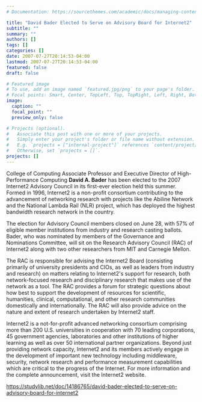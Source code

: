 ```yaml
---
# Documentation: https://sourcethemes.com/academic/docs/managing-content/

title: "David Bader Elected to Serve on Advisory Board for Internet2"
subtitle: ""
summary: ""
authors: []
tags: []
categories: []
date: 2007-07-27T20:14:53-04:00
lastmod: 2007-07-27T20:14:53-04:00
featured: false
draft: false

# Featured image
# To use, add an image named `featured.jpg/png` to your page's folder.
# Focal points: Smart, Center, TopLeft, Top, TopRight, Left, Right, BottomLeft, Bottom, BottomRight.
image:
  caption: ""
  focal_point: ""
  preview_only: false

# Projects (optional).
#   Associate this post with one or more of your projects.
#   Simply enter your project's folder or file name without extension.
#   E.g. `projects = ["internal-project"]` references `content/project/deep-learning/index.md`.
#   Otherwise, set `projects = []`.
projects: []
---
```


College of Computing Associate Professor and Executive Director of High-Performance Computing **David A. Bader** has been elected to the 2007 Internet2 Advisory Council in its first-ever election held this summer. Formed in 1996, Internet2 is a non-profit consortium contributing to the advancement of networking research with projects like the Abiline Network and the National Lambda Rail (NLR) project, which has deployed the highest bandwidth research network in the country.

The election for Advisory Council members closed on June 28, with 57% of eligible member institutions from industry and research casting ballots. Bader, who was nominated by members of the Governance and Nominations Committee, will sit on the Research Advisory Council (RAC) of Internet2 along with two other researchers from MIT and Carnegie Mellon.

The RAC is responsible for advising the Internet2 Board (consisting primarily of university presidents and CIOs, as well as leaders from industry and research) on matters relating to Internet2's support for research, both network-focused research and disciplinary research that makes use of the network as a tool. The RAC provides a forum for strategic questions about how best to support the development of resources for scientific, humanities, clinical, computational, and other research communities domestically and internationally. The RAC will also provide advice on the nature and extent of research undertaken by Internet2 staff.

Internet2 is a not-for-profit advanced networking consortium comprising more than 200 U.S. universities in cooperation with 70 leading corporations, 45 government agencies, laboratories and other institutions of higher learning as well as over 50 international partner organizations. Beyond just providing network capacity, Internet2 and its members actively engage in the development of important new technology including middleware, security, network research and performance measurement capabilities which are critical to the progress of the Internet. For more information and the complete announcement, visit the Internet2 website.

https://studylib.net/doc/14186765/david-bader-elected-to-serve-on-advisory-board-for-internet2
